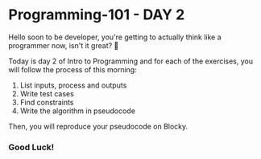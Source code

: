 # Programming-101 - DAY 2

Hello soon to be developer, you're getting to actually think like a programmer now, isn't it great? 🚀

Today is day 2 of Intro to Programming and for each of the exercises, you will follow the process of this morning:

1. List inputs, process and outputs
2. Write test cases
3. Find constraints
4. Write the algorithm in pseudocode

Then, you will reproduce your pseudocode on Blocky.

### Good Luck!
